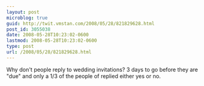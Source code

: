 ```yaml
---
layout: post
microblog: true
guid: http://twit.vmstan.com/2008/05/28/821829628.html
post_id: 3055038
date: 2008-05-28T10:23:02-0600
lastmod: 2008-05-28T10:23:02-0600
type: post
url: /2008/05/28/821829628.html
---
```

Why don't people reply to wedding invitations? 3 days to go before they are "due" and only a 1/3 of the people of replied either yes or no.
